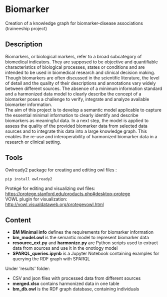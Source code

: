 # Biomarker
Creation of a knowledge graph for biomarker-disease associations (traineeship project)

## Description
Biomarkers, or biological markers, refer to a broad subcategory of biomedical indicators. They are supposed to be objective and quantifiable characteristics of biological processes, states or conditions and are intended to be used in biomedical research and clinical decision making. Though biomarkers are often discussed in the scientific literature, the level of detail and the quality of their descriptions and annotations vary widely between different sources. The absence of a minimum information standard and a harmonized data model to clearly describe the concept of a biomarker poses a challenge to verify, integrate and analyze available biomarker information. <br>The aim of this project is to develop a semantic model applicable to capture the essential minimal information to clearly identify and describe biomarkers as meaningful data. In a next step, the model is applied to assess the quality of the provided biomarker data from selected data sources and to integrate this data into a large knowledge graph. This enables the re-use and interoperability of harmonized biomarker data in a research or clinical setting. 

## Tools

Owlready2 package for creating and editing owl files :
```
pip install owlready2
```
Protégé for editing and visualizing owl files: <br>
https://protege.stanford.edu/products.php#desktop-protege <br>
VOWL plugin for visualization: http://vowl.visualdataweb.org/protegevowl.html

## Content
- <b>BM Minimal info</b> defines the requirements for biomarker information <br>
- <b>bm_model.owl</b> is the semantic model to represent biomarker data<br>
- <b>resource_ext.py</b> and <b>harmonize.py</b> are Python scripts used to extract data from sources and use it in the onotlogy model<br>
- <b>SPARQL_queries.ipynb</b> is a Jupyter Notebook containing examples for querying the RDF graph with SPARQL 

Under 'results' folder:<br>
- CSV and json files with processed data from different sources
- <b>merged.xlsx</b> contains harmonized data in one table
- <b>bm_db.owl</b> is the RDF graph database, containing individuals
